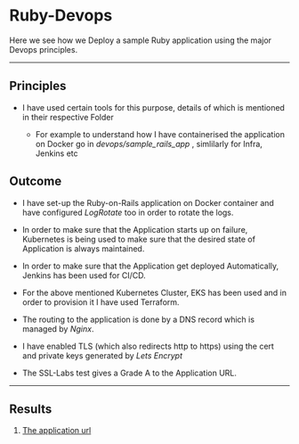 # Ruby-Devops

Here we see how we Deploy a sample Ruby application using the major Devops principles.  

------------------------------------------------------------------------------------

## Principles

- I have used certain tools for this purpose, details of which is mentioned in their respective Folder 

  - For example to understand how I have containerised the application on Docker go in _devops/sample_rails_app_ , simlilarly for Infra, Jenkins etc

 ## Outcome

- I have set-up the Ruby-on-Rails application on Docker container and have configured _LogRotate_ too in order to rotate the logs.

- In order to make sure that the Application starts up on failure, Kubernetes is being used to make sure that the desired state of Application is always maintained.

- In order to make sure that the Application get deployed Automatically, Jenkins has been used for CI/CD. 

- For the above mentioned Kubernetes Cluster, EKS has been used and in order to provision it I have used Terraform.

- The routing to the application is done by a DNS record which is managed by _Nginx_.

- I have enabled TLS (which also redirects http to https) using the cert and private keys generated by _Lets Encrypt_ 

- The SSL-Labs test gives a Grade A to the Application URL.

----------------------------------------------------------------------------------------------------------------------------------------------------------------

## Results 

1. [The application url](https://devops-testcase-2.brandslisten.com/)


